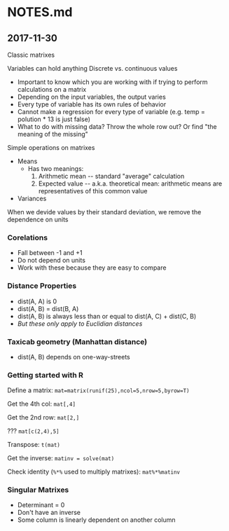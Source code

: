 # NOTES.md

## 2017-11-30
Classic matrixes

Variables can hold anything
Discrete vs. continuous values
- Important to know which you are working with if trying to perform calculations on a matrix
- Depending on the input variables, the output varies
- Every type of variable has its own rules of behavior
- Cannot make a regression for every type of variable (e.g. temp = polution * 13 is just false)
- What to do with missing data? Throw the whole row out? Or find "the meaning of the missing"

Simple operations on matrixes
- Means
  - Has two meanings:
    1. Arithmetic mean -- standard "average" calculation
    2. Expected value -- a.k.a. theoretical mean: arithmetic means are representatives of this common value
- Variances

When we devide values by their standard deviation, we remove the dependence on units

### Corelations
- Fall between -1 and +1
- Do not depend on units
- Work with these because they are easy to compare


### Distance Properties
- dist(A, A) is 0
- dist(A, B) = dist(B, A)
- dist(A, B) is always less than or equal to dist(A, C) + dist(C, B)
- *But these only apply to Euclidian distances*

### Taxicab geometry (Manhattan distance)
- dist(A, B) depends on one-way-streets

### Getting started with R
Define a matrix:
`mat=matrix(runif(25),ncol=5,nrow=5,byrow=T)`

Get the 4th col:
`mat[,4]`


Get the 2nd row:
`mat[2,]`

???
`mat[c(2,4),5]`

Transpose:
`t(mat)`

Get the inverse:
`matinv = solve(mat)`

Check identity (`%*%` used to multiply matrixes):
`mat%*%matinv`


### Singular Matrixes
- Determinant = 0
- Don't have an inverse
- Some column is linearly dependent on another column
